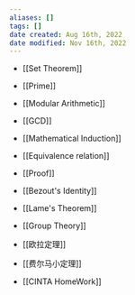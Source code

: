 ```yaml
---
aliases: []
tags: [] 
date created: Aug 16th, 2022
date modified: Nov 16th, 2022
---
```

- [[Set Theorem]]
- [[Prime]]
- [[Modular Arithmetic]]
- [[GCD]]
- [[Mathematical Induction]]
- [[Equivalence relation]]
- [[Proof]]
- [[Bezout's Identity]]
- [[Lame's Theorem]]
- [[Group Theory]]
- [[欧拉定理]]
- [[费尔马小定理]]


- [[CINTA HomeWork]]  